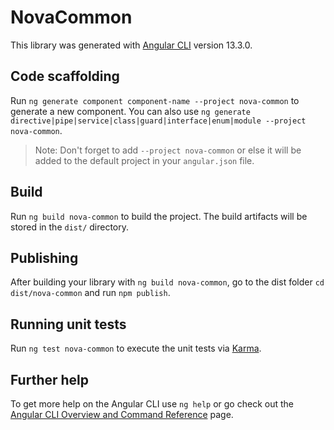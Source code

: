 # NovaCommon

This library was generated with [Angular CLI](https://github.com/angular/angular-cli) version 13.3.0.

## Code scaffolding

Run `ng generate component component-name --project nova-common` to generate a new component. You can also use `ng generate directive|pipe|service|class|guard|interface|enum|module --project nova-common`.
> Note: Don't forget to add `--project nova-common` or else it will be added to the default project in your `angular.json` file. 

## Build

Run `ng build nova-common` to build the project. The build artifacts will be stored in the `dist/` directory.

## Publishing

After building your library with `ng build nova-common`, go to the dist folder `cd dist/nova-common` and run `npm publish`.

## Running unit tests

Run `ng test nova-common` to execute the unit tests via [Karma](https://karma-runner.github.io).

## Further help

To get more help on the Angular CLI use `ng help` or go check out the [Angular CLI Overview and Command Reference](https://angular.io/cli) page.
